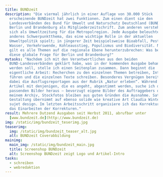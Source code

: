 ```yaml
---
title: BUNDzeit
description: "Die viermal jährlich in einer Auflage von 30.000 Stück
  erscheinende BUNDzeit hat zwei Funktionen. Zum einen dient sie den
  Landesverbänden des Bund für Umwelt und Naturschutz Deutschland (BUND) in
  Berlin und Brandenburg als Mitgliederzeitschrift. Zum anderen versteht sie
  sich als Umweltzeitung für die Metropolregion. Jede Ausgabe beleuchtet ein
  anderes Schwerpunktthema, das eine wichtige Rolle in der aktuellen
  Umweltpolitik spielt; in jüngerer Zeit beispielsweise Bioabfall, Pestizide,
  Wasser, Verkehrswende, Kohleausstieg, Populismus und Biodiversität. Natürlich
  gilt es alle Themen auf die regionale Ebene herunterzubrechen: Was bedeutet
  diese globale Frage für Berlin und Brandenburg?"
mytasks: "Nachdem ich mit den Verantwortlichen aus den beiden
  BUND-Landesverbänden geklärt habe, was in der kommenden Ausgabe behandelt
  werden soll, stelle ich einen Seitenplan zusammen. Dann beginnt die
  eigentliche Arbeit: Recherchen zu den einzelnen Themen betreiben, Interviews
  führen und die einzelnen Texte schreiben. Besonderes Vergnügen bereiten mir
  dabei die Ausflugsreportagen aus der Rubrik „Natur erleben“. Während die
  Artikel mit denjenigen, die es angeht, abgestimmt werden, suche ich die
  passenden Bilder heraus – bevorzugt eigene Bilder des Auftraggebers oder aus
  meinem Archiv, Stockfotos bleiben aus guten Gründen die Ausnahme. Satz und
  Gestaltung übernimmt auf ebenso solide wie kreative Art Claudia Winter von
  sujet design. Im letzten Arbeitsschritt organisiere ich das Korrekturlesen und
  das Einarbeiten der Korrekturen."
result: Mehrere Dutzend Ausgaben seit Herbst 2011, abrufbar unter
  [www.bundzeit.de](http://www.bundzeit.de)
img: /static/img/bundzeit_teserimg.jpg
teaserimg:
  img: /static/img/bundzeit_teaser_alt.jpg
  alt: BUNDzeit Coverabbildung
mainimg:
  main_img: /static/img/bundzeit_main.jpg
  title: Screenshop BUNDzeit
  alt: Screenshop BUNDzeit zeigt Logo und Artikel-Intro
tasks:
  - schreiben
  - webredaktion
---
```

